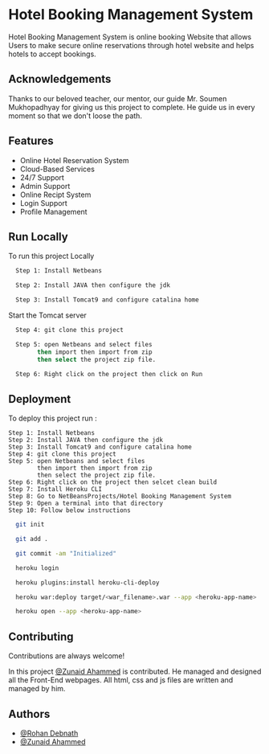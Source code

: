 
![<img src="https://i.ibb.co/wBGFHSX/Team-Beta.png" width="100"/>](https://i.ibb.co/wBGFHSX/Team-Beta.png)


# Hotel Booking Management System

Hotel Booking Management System is online booking Website that allows Users to make secure online reservations through hotel website and helps hotels to accept bookings.



## Acknowledgements

 Thanks to our beloved teacher, our mentor, our guide Mr. Soumen Mukhopadhyay for giving us this project to complete. He guide us in every moment so that we don't loose the path.
 
## Features

- Online Hotel Reservation System
- Cloud-Based Services
- 24/7 Support
- Admin Support
- Online Recipt System
- Login Support
- Profile Management 


## Run Locally

To run this project Locally

```bash
  Step 1: Install Netbeans
```

```bash
  Step 2: Install JAVA then configure the jdk
```

```bash
  Step 3: Install Tomcat9 and configure catalina home 
```

Start the Tomcat server

```bash
  Step 4: git clone this project 
```
```bash
  Step 5: open Netbeans and select files 
        then import then import from zip 
        then select the project zip file.
```
```bash
  Step 6: Right click on the project then click on Run
```
## Deployment

To deploy this project run :

```
Step 1: Install Netbeans
Step 2: Install JAVA then configure the jdk
Step 3: Install Tomcat9 and configure catalina home
Step 4: git clone this project 
Step 5: open Netbeans and select files 
        then import then import from zip 
        then select the project zip file.
Step 6: Right click on the project then selcet clean build
Step 7: Install Heroku CLI
Step 8: Go to NetBeansProjects/Hotel Booking Management System
Step 9: Open a terminal into that directory 
Step 10: Follow below instructions
```
```bash
  git init
```
```bash
  git add .
```
```bash
  git commit -am "Initialized"
```
```bash
  heroku login
```
```bash
  heroku plugins:install heroku-cli-deploy
```
```bash
  heroku war:deploy target/<war_filename>.war --app <heroku-app-name>
```
```bash
  heroku open --app <heroku-app-name>
```
## Contributing

Contributions are always welcome!

In this project [@Zunaid Ahammed](https://www.github.com/ZUNAIDAHAMMEDa10) is contributed. 
He managed and designed all the Front-End webpages.
All html, css and js files are written and managed by him.


## Authors

- [@Rohan Debnath](https://www.github.com/RoH0HaN)
- [@Zunaid Ahammed](https://www.github.com/ZUNAIDAHAMMEDa10)

